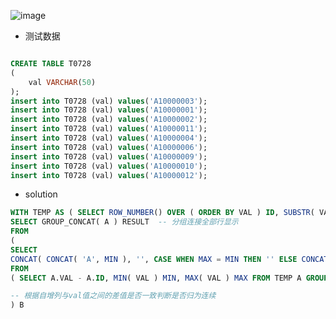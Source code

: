 <!--
 * @Author: Huang Meng
 * @Date: 2021-07-28 11:48:50
 * @LastEditTime: 2021-07-28 12:02:17
 * @LastEditors: your name
 * @Description: 
 * @FilePath: \01code\blog\mysql每日一题0728--连续多天汇总.md
 * 可以输入预定的版权声明、个性签名、空行等
-->


![image](https://tva4.sinaimg.cn/mw690/9ebd4c2bgy1gswirzuylxj20kg0k4446.jpg)

- 测试数据

```sql

CREATE TABLE T0728 
(
    val VARCHAR(50)
);
insert into T0728 (val) values('A10000003');
insert into T0728 (val) values('A10000001');
insert into T0728 (val) values('A10000002');
insert into T0728 (val) values('A10000011');
insert into T0728 (val) values('A10000004');
insert into T0728 (val) values('A10000006');
insert into T0728 (val) values('A10000009');
insert into T0728 (val) values('A10000010');
insert into T0728 (val) values('A10000012');
```


- solution


```sql
WITH TEMP AS ( SELECT ROW_NUMBER() OVER ( ORDER BY VAL ) ID, SUBSTR( VAL, 2, 9 ) AS VAL FROM T0728 )  --  临时表，添加自增列
SELECT GROUP_CONCAT( A ) RESULT  -- 分组连接全部行显示
FROM
(
SELECT
CONCAT( CONCAT( 'A', MIN ), '', CASE WHEN MAX = MIN THEN '' ELSE CONCAT( '-A', MAX ) END ) A  -- 连接不同连续的数据中的最大值与最小值，补全A
FROM
( SELECT A.VAL - A.ID, MIN( VAL ) MIN, MAX( VAL ) MAX FROM TEMP A GROUP BY 1 ) A 

-- 根据自增列与val值之间的差值是否一致判断是否归为连续
) B   

```


